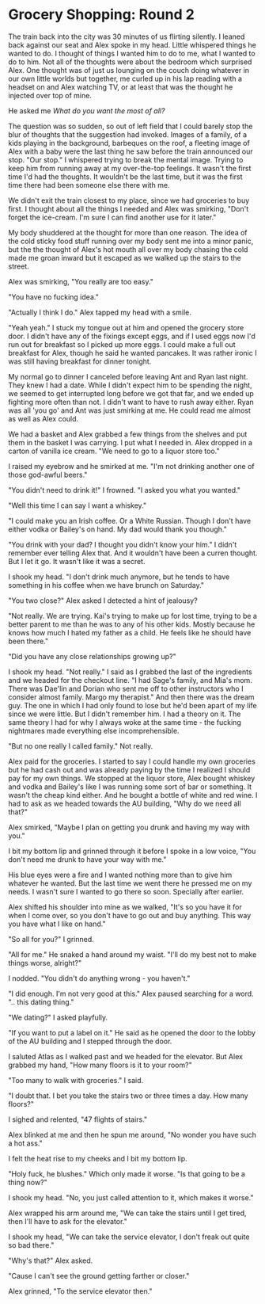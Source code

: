 #  Grocery Shopping: Round 2

The train back into the city was 30 minutes of us flirting silently. I leaned
back against our seat and Alex spoke in my head. Little whispered things he
wanted to do. I thought of things I wanted him to do to me, what I wanted to do
to him. Not all of the thoughts were about the bedroom which surprised Alex. One
thought was of just us lounging on the couch doing whatever in our own little
worlds but together, me curled up in his lap reading with a headset on and Alex
watching TV, or at least that was the thought he injected over top of mine.

He asked me *What do you want the most of all?*

The question was so sudden, so out of left field that I could barely stop the
blur of thoughts that the suggestion had invoked. Images of a family, of a kids
playing in the background, barbeques on the roof, a fleeting image of Alex with
a baby were the last thing he saw before the train announced our stop. "Our
stop." I whispered trying to break the mental image. Trying to keep him from
running away at my over-the-top feelings. It wasn't the first time I'd had the
thoughts. It wouldn't be the last time, but it was the first time there had been
someone else there with me.

We didn't exit the train closest to my place, since we had groceries to buy
first. I thought about all the things I needed and Alex was smirking, "Don't
forget the ice-cream. I'm sure I can find another use for it later."

My body shuddered at the thought for more than one reason. The idea of the cold
sticky food stuff running over my body sent me into a minor panic, but the the
thought of Alex's hot mouth all over my body chasing the cold made me groan
inward but it escaped as we walked up the stairs to the street.

Alex was smirking, "You really are too easy."

"You have no fucking idea."

"Actually I think I do." Alex tapped my head with a smile.

"Yeah yeah." I stuck my tongue out at him and opened the grocery store door. I
didn't have any of the fixings except eggs, and if I used eggs now I'd run out
for breakfast so I picked up more eggs. I could make a full out breakfast for
Alex, though he said he wanted pancakes. It was rather ironic I was still having
breakfast for dinner tonight.

My normal go to dinner I canceled before leaving Ant and Ryan last night. They
knew I had a date. While I didn't expect him to be spending the night, we seemed
to get interrupted long before we got that far, and we ended up fighting more
often than not. I didn't want to have to rush away either. Ryan was all 'you go'
and Ant was just smirking at me. He could read me almost as well as Alex could.

We had a basket and Alex grabbed a few things from the shelves and put them in
the basket I was carrying. I put what I needed in. Alex dropped in a carton of
vanilla ice cream. "We need to go to a liquor store too."

I raised my eyebrow and he smirked at me. "I'm not drinking another one of those
god-awful beers."

"You didn't need to drink it!" I frowned. "I asked you what you wanted."

"Well this time I can say I want a whiskey."

"I could make you an Irish coffee. Or a White Russian. Though I don't have
either vodka or Bailey's on hand. My dad would thank you though."

"You drink with your dad? I thought you didn't know your him." I didn't remember
ever telling Alex that. And it wouldn't have been a curren thought. But I let it
go. It wasn't like it was a secret.

I shook my head. "I don't drink much anymore, but he tends to have something in
his coffee when we have brunch on Saturday."

"You two close?" Alex asked I detected a hint of jealousy?

"Not really. We are trying. Kai's trying to make up for lost time, trying to be
a better parent to me than he was to any of his other kids. Mostly because he
knows how much I hated my father as a child. He feels like he should have been
there."

"Did you have any close relationships growing up?"

I shook my head. "Not really." I said as I grabbed the last of the ingredients
and we headed for the checkout line. "I had Sage's family, and Mia's mom. There
was Dae'lin and Dorian who sent me off to other instructors who I consider
almost family. Margo my therapist." And then there was the dream guy. The one in
which I had only found to lose but he'd been apart of my life since we were
little. But I didn't remember him. I had a theory on it. The same theory I had
for why I always woke at the same time - the fucking nightmares made everything
else incomprehensible.

"But no one really I called family." Not really.

Alex paid for the groceries. I started to say I could handle my own groceries
but he had cash out and was already paying by the time I realized I should pay
for my own things. We stopped at the liquor store, Alex bought whiskey and vodka
and Bailey's like I was running some sort of bar or something. It wasn't the
cheap kind either. And he bought a bottle of white and red wine. I had to ask as
we headed towards the AU building, "Why do we need all that?"

Alex smirked, "Maybe I plan on getting you drunk and having my way with you."

I bit my bottom lip and grinned through it before I spoke in a low voice, "You
don't need me drunk to have your way with me."

His blue eyes were a fire and I wanted nothing more than to give him whatever he
wanted. But the last time we went there he pressed me on my needs. I wasn't sure
I wanted to go there so soon. Specially after earlier.

Alex shifted his shoulder into mine as we walked, "It's so you have it for when
I come over, so you don't have to go out and buy anything. This way you have
what I like on hand."

"So all for you?" I grinned.

"All for me." He snaked a hand around my waist. "I'll do my best not to make
things worse, alright?"

I nodded. "You didn't do anything wrong - you haven't."

"I did enough. I'm not very good at this." Alex paused searching for a word. "..
this dating thing."

"We dating?" I asked playfully.

"If you want to put a label on it." He said as he opened the door to the lobby
of the AU building and I stepped through the door.

I saluted Atlas as I walked past and we headed for the elevator. But Alex
grabbed my hand, "How many floors is it to your room?"

"Too many to walk with groceries." I said.

"I doubt that. I bet you take the stairs two or three times a day. How many
floors?"

I sighed and relented, "47 flights of stairs."

Alex blinked at me and then he spun me around, "No wonder you have such a hot
ass."

I felt the heat rise to my cheeks and I bit my bottom lip.

"Holy fuck, he blushes." Which only made it worse. "Is that going to be a thing
now?"

I shook my head. "No, you just called attention to it, which makes it worse."

Alex wrapped his arm around me, "We can take the stairs until I get tired, then
I'll have to ask for the elevator."

I shook my head, "We can take the service elevator, I don't freak out quite so
bad there."

"Why's that?" Alex asked.

"Cause I can't see the ground getting farther or closer."

Alex grinned, "To the service elevator then."

